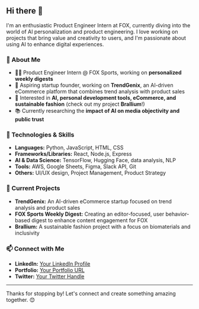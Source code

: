 ## Hi there 👋

I'm an enthusiastic Product Engineer Intern at FOX, currently diving into the world of AI personalization and product engineering. I love working on projects that bring value and creativity to users, and I'm passionate about using AI to enhance digital experiences.

### 🌟 About Me
- 🧑‍💻 Product Engineer Intern @ FOX Sports, working on **personalized weekly digests**
- 🚀 Aspiring startup founder, working on **TrendGenix**, an AI-driven eCommerce platform that combines trend analysis with product sales
- 🎨 Interested in **AI, personal development tools, eCommerce, and sustainable fashion** (check out my project **Brallium**!)
- 📚 Currently researching the **impact of AI on media objectivity and public trust**

### 🔧 Technologies & Skills
- **Languages:** Python, JavaScript, HTML, CSS
- **Frameworks/Libraries:** React, Node.js, Express
- **AI & Data Science:** TensorFlow, Hugging Face, data analysis, NLP
- **Tools:** AWS, Google Sheets, Figma, Slack API, Git
- **Others:** UI/UX design, Project Management, Product Strategy

### 🚧 Current Projects
- **TrendGenix:** An AI-driven eCommerce startup focused on trend analysis and product sales
- **FOX Sports Weekly Digest:** Creating an editor-focused, user behavior-based digest to enhance content engagement for FOX
- **Brallium:** A sustainable fashion project with a focus on biomaterials and inclusivity

### 📫 Connect with Me
- **LinkedIn:** [Your LinkedIn Profile](https://linkedin.com/in/yourprofile)
- **Portfolio:** [Your Portfolio URL](https://yourportfolio.com)
- **Twitter:** [Your Twitter Handle](https://twitter.com/yourhandle)

---

Thanks for stopping by! Let's connect and create something amazing together. 😊
